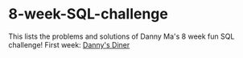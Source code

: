 # 8-week-SQL-challenge
This lists the problems and solutions of Danny Ma's 8 week fun SQL challenge!
First week:
[Danny's Diner](https://www.db-fiddle.com/f/2rM8RAnq7h5LLDTzZiRWcd/138)


